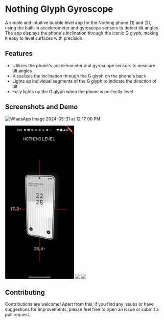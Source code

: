 # Nothing Glyph Gyroscope

A simple and intuitive bubble level app for the Nothing phone (1) and (2), using the built-in accelerometer and gyroscope sensors to detect tilt angles. The app displays the phone's inclination through the iconic G glyph, making it easy to level surfaces with precision.

## Features

- Utilizes the phone's accelerometer and gyroscope sensors to measure tilt angles
- Visualizes the inclination through the G glyph on the phone's back
- Lights up individual segments of the G glyph to indicate the direction of tilt
- Fully lights up the G glyph when the phone is perfectly level

## Screenshots and Demo
![WhatsApp Image 2024-05-31 at 12 17 00 PM](https://github.com/gawdam/nothingGyro/assets/19368262/4e712471-c639-47ed-b627-1907970cd18d)

<img src="https://github.com/gawdam/nothingGyro/blob/main/app_screenshot.jpeg" height="500">

<img src="https://github.com/gawdam/nothingGyro/blob/main/individual_glyphs.gif" height="500">

<img src="https://github.com/gawdam/nothingGyro/blob/main/surface_levelling.gif" height="500">

 
## Contributing


Contributions are welcome! Apart from this, if you find any issues or have suggestions for improvements, please feel free to open an issue or submit a pull request.



